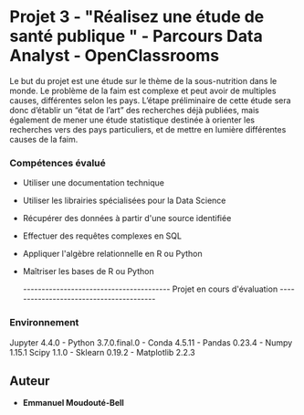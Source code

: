 # Projet 3 - "Réalisez une étude de santé publique " - Parcours Data Analyst - OpenClassrooms

Le but du projet est une étude sur le thème de la sous-nutrition dans le monde.
Le problème de la faim est complexe et peut avoir de multiples causes, différentes selon les pays.
L’étape préliminaire de cette étude sera donc d’établir un “état de l’art” des recherches déjà publiées,
mais également de mener une étude statistique destinée à orienter les recherches vers des pays particuliers,
et de mettre en lumière différentes causes de la faim.

### Compétences évalué
- Utiliser une documentation technique
- Utiliser les librairies spécialisées pour la Data Science
- Récupérer des données à partir d'une source identifiée
- Effectuer des requêtes complexes en SQL
- Appliquer l'algèbre relationnelle en R ou Python
- Maîtriser les bases de R ou Python
  
  ---------------------------------------- Projet en cours d'évaluation ----------------------------------------

### Environnement

Jupyter 4.4.0 - Python 3.7.0.final.0 - Conda 4.5.11 - Pandas 0.23.4 - Numpy 1.15.1
Scipy 1.1.0 - Sklearn 0.19.2 - Matplotlib 2.2.3


## Auteur

* **Emmanuel Moudouté-Bell**



